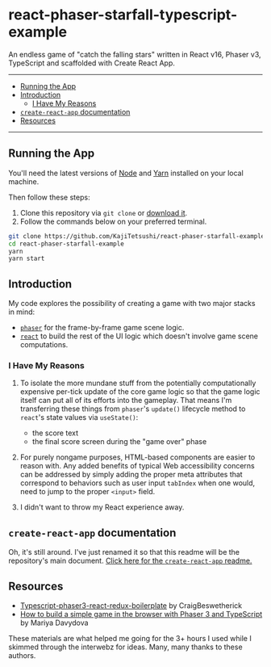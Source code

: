# react-phaser-starfall-typescript-example

An endless game of "catch the falling stars" written in React v16, Phaser v3, TypeScript and scaffolded with Create React App.

-----

- [Running the App](#running-the-app)
- [Introduction](#introduction)
  - [I Have My Reasons](#i-have-my-reasons)
- [`create-react-app` documentation](#create-react-app-documentation)
- [Resources](#resources)

-----

## Running the App

You'll need the latest versions of [Node](https://nodejs.org/) and [Yarn](https://yarnpkg.com/) installed on your local machine.

Then follow these steps:

1. Clone this repository via `git clone` or [download it](https://github.com/KajiTetsushi/react-phaser-starfall-example/archive/master.zip).
2. Follow the commands below on your preferred terminal.

```sh
git clone https://github.com/KajiTetsushi/react-phaser-starfall-example.git
cd react-phaser-starfall-example
yarn
yarn start
```

## Introduction

My code explores the possibility of creating a game with two major stacks in mind:

- [`phaser`](https://github.com/photonstorm/phaser) for the frame-by-frame game scene logic.
- [`react`](https://github.com/facebook/react) to build the rest of the UI logic which doesn't involve game scene computations.

### I Have My Reasons

1. To isolate the more mundane stuff from the potentially computationally expensive per-tick update of the core game logic so that the game logic itself can put all of its efforts into the gameplay. That means I'm transferring these things from `phaser`'s `update()` lifecycle method to `react`'s state values via `useState()`:

    - the score text
    - the final score screen during the "game over" phase

2. For purely nongame purposes, HTML-based components are easier to reason with. Any added benefits of typical Web accessibility concerns can be addressed by simply adding the proper meta attributes that correspond to behaviors such as user input `tabIndex` when one would, need to jump to the proper `<input>` field.

3. I didn't want to throw my React experience away.

## `create-react-app` documentation

Oh, it's still around. I've just renamed it so that this readme will be the repository's main document. [Click here for the `create-react-app` readme.](./docs/create-react-app/README.md)

## Resources

- [Typescript-phaser3-react-redux-boilerplate](https://github.com/CraigBeswetherick/Typescript-phaser3-react-redux-boilerplate) by CraigBeswetherick
- [How to build a simple game in the browser with Phaser 3 and TypeScript
](https://medium.freecodecamp.org/how-to-build-a-simple-game-in-the-browser-with-phaser-3-and-typescript-bdc94719135) by Mariya Davydova

These materials are what helped me going for the 3+ hours I used while I skimmed through the interwebz for ideas. Many, many thanks to these authors.
